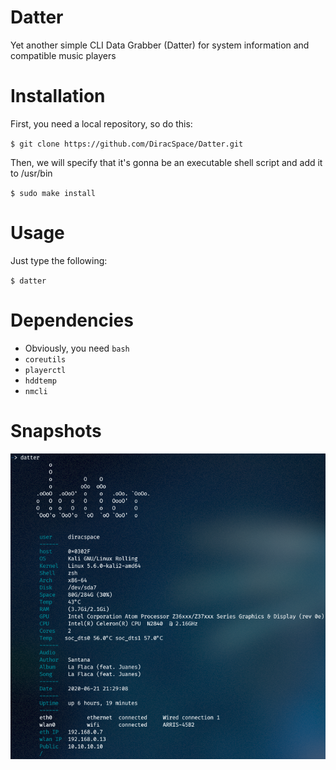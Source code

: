 # Datter
Yet another simple CLI Data Grabber (Datter) for system information and compatible music players

# Installation
First, you need a local repository, so do this:

`$ git clone https://github.com/DiracSpace/Datter.git`

Then, we will specify that it's gonna be an executable shell script and add it to /usr/bin

`$ sudo make install`

# Usage
Just type the following:

`$ datter`

# Dependencies
* Obviously, you need `bash`
* `coreutils`
* `playerctl`
* `hddtemp`
* `nmcli`

# Snapshots
<p align="center">
  <img src="https://github.com/DiracSpace/Datter/blob/master/screenshots/datter-v0.0.2.png">
</p>

